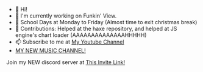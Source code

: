 - 👋 Hi!
- 👀 I'm currently working on Funkin' View.
- 🌱 School Days at Monday to Friday (Almost time to exit christmas break)
- 💞️ Contributions: Helped at the haxe repository, and helped at JS engine's chart loader (AAAAAAAAAAAAAAHHHHH)
- 📫 Subscribe to me at [My Youtube Channel](https://www.youtube.com/c/someguywholikesfnf/featured)
- [MY NEW MUSIC CHANNEL!](https://www.youtube.com/@VE-Official)

Join my NEW discord server at [This Invite Link!](https://discord.gg/UYEDCnHfHn)
